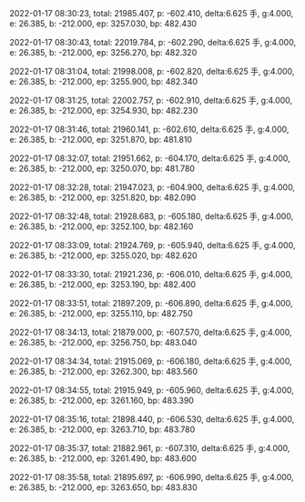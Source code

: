 2022-01-17 08:30:23, total: 21985.407, p: -602.410, delta:6.625 手, g:4.000, e: 26.385, b: -212.000, ep: 3257.030, bp: 482.430

2022-01-17 08:30:43, total: 22019.784, p: -602.290, delta:6.625 手, g:4.000, e: 26.385, b: -212.000, ep: 3256.270, bp: 482.320

2022-01-17 08:31:04, total: 21998.008, p: -602.820, delta:6.625 手, g:4.000, e: 26.385, b: -212.000, ep: 3255.900, bp: 482.340

2022-01-17 08:31:25, total: 22002.757, p: -602.910, delta:6.625 手, g:4.000, e: 26.385, b: -212.000, ep: 3254.930, bp: 482.230

2022-01-17 08:31:46, total: 21960.141, p: -602.610, delta:6.625 手, g:4.000, e: 26.385, b: -212.000, ep: 3251.870, bp: 481.810

2022-01-17 08:32:07, total: 21951.662, p: -604.170, delta:6.625 手, g:4.000, e: 26.385, b: -212.000, ep: 3250.070, bp: 481.780

2022-01-17 08:32:28, total: 21947.023, p: -604.900, delta:6.625 手, g:4.000, e: 26.385, b: -212.000, ep: 3251.820, bp: 482.090

2022-01-17 08:32:48, total: 21928.683, p: -605.180, delta:6.625 手, g:4.000, e: 26.385, b: -212.000, ep: 3252.100, bp: 482.160

2022-01-17 08:33:09, total: 21924.769, p: -605.940, delta:6.625 手, g:4.000, e: 26.385, b: -212.000, ep: 3255.020, bp: 482.620

2022-01-17 08:33:30, total: 21921.236, p: -606.010, delta:6.625 手, g:4.000, e: 26.385, b: -212.000, ep: 3253.190, bp: 482.400

2022-01-17 08:33:51, total: 21897.209, p: -606.890, delta:6.625 手, g:4.000, e: 26.385, b: -212.000, ep: 3255.110, bp: 482.750

2022-01-17 08:34:13, total: 21879.000, p: -607.570, delta:6.625 手, g:4.000, e: 26.385, b: -212.000, ep: 3256.750, bp: 483.040

2022-01-17 08:34:34, total: 21915.069, p: -606.180, delta:6.625 手, g:4.000, e: 26.385, b: -212.000, ep: 3262.300, bp: 483.560

2022-01-17 08:34:55, total: 21915.949, p: -605.960, delta:6.625 手, g:4.000, e: 26.385, b: -212.000, ep: 3261.160, bp: 483.390

2022-01-17 08:35:16, total: 21898.440, p: -606.530, delta:6.625 手, g:4.000, e: 26.385, b: -212.000, ep: 3263.710, bp: 483.780

2022-01-17 08:35:37, total: 21882.961, p: -607.310, delta:6.625 手, g:4.000, e: 26.385, b: -212.000, ep: 3261.490, bp: 483.600

2022-01-17 08:35:58, total: 21895.697, p: -606.990, delta:6.625 手, g:4.000, e: 26.385, b: -212.000, ep: 3263.650, bp: 483.830
